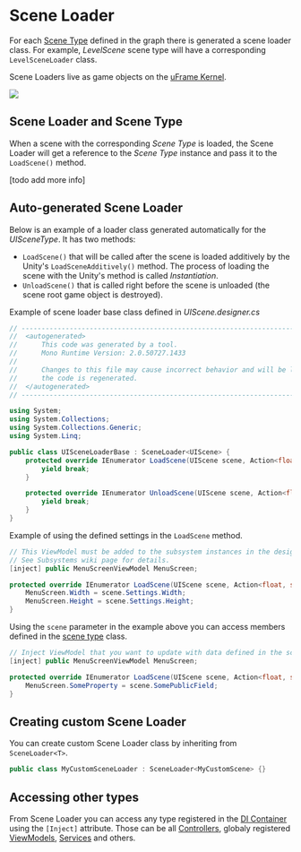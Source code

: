 # Scene Loader

For each [Scene Type](nodes/scene-type-node.md) defined in the graph there is generated a scene loader class. For example, _LevelScene_ scene type will have a corresponding `LevelSceneLoader` class.

Scene Loaders live as game objects on the [uFrame Kernel](uframe-kernel.md).

![](https://dl.dropboxusercontent.com/u/75445779/uFrame_wiki/Screenshot_103.png)

## Scene Loader and Scene Type

When a scene with the corresponding _Scene Type_ is loaded, the Scene Loader will get a reference to the _Scene Type_ instance and pass it to the `LoadScene()` method.

[todo add more info]

## Auto-generated Scene Loader

Below is an example of a loader class generated automatically for the _UISceneType_. It has two methods:

* `LoadScene()` that will be called after the scene is loaded additively by the Unity's `LoadSceneAdditively()` method. The process of loading the scene with the Unity's method is called _Instantiation_.
* `UnloadScene()` that is called right before the scene is unloaded (the scene root game object is destroyed).

Example of scene loader base class defined in  _UIScene.designer.cs_

```csharp
// ------------------------------------------------------------------------------
//  <autogenerated>
//      This code was generated by a tool.
//      Mono Runtime Version: 2.0.50727.1433
//
//      Changes to this file may cause incorrect behavior and will be lost if
//      the code is regenerated.
//  </autogenerated>
// ------------------------------------------------------------------------------

using System;
using System.Collections;
using System.Collections.Generic;
using System.Linq;

public class UISceneLoaderBase : SceneLoader<UIScene> {
    protected override IEnumerator LoadScene(UIScene scene, Action<float, string> progressDelegate) {
        yield break;
    }

    protected override IEnumerator UnloadScene(UIScene scene, Action<float, string> progressDelegate) {
        yield break;
    }
}
```

Example of using the defined settings in the `LoadScene` method.

```csharp
// This ViewModel must be added to the subsystem instances in the designer.
// See Subsystems wiki page for details.
[inject] public MenuScreenViewModel MenuScreen;

protected override IEnumerator LoadScene(UIScene scene, Action<float, string> progressDelegate) {
    MenuScreen.Width = scene.Settings.Width;
    MenuScreen.Height = scene.Settings.Height;
}
```

Using the `scene` parameter in the example above you can access members defined in the [scene type](nodes/scene-types) class.

```csharp
// Inject ViewModel that you want to update with data defined in the scene type.
[inject] public MenuScreenViewModel MenuScreen;

protected override IEnumerator LoadScene(UIScene scene, Action<float, string> progressDelegate) {
    MenuScreen.SomeProperty = scene.SomePublicField;
}
```

## Creating custom Scene Loader

You can create custom Scene Loader class by inheriting from `SceneLoader<T>`.

```csharp
public class MyCustomSceneLoader : SceneLoader<MyCustomScene> {}
```

## Accessing other types

From Scene Loader you can access any type registered in the [DI Container](di-ioc-container.md) using the `[Inject]` attribute. Those can be all [Controllers](controller.md), globaly registered [ViewModels](view-models.md), [Services](services.md) and others.
